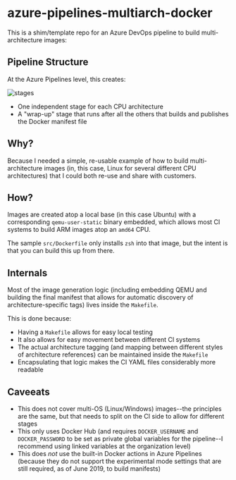 # azure-pipelines-multiarch-docker

This is a shim/template repo for an Azure DevOps pipeline to build multi-architecture images:

## Pipeline Structure

At the Azure Pipelines level, this creates:

![stages](https://github.com/rcarmo/azure-pipelines-multiarch-docker/blob/master/img/stages.png?raw=true)

* One independent stage for each CPU architecture
* A "wrap-up" stage that runs after all the others that builds and publishes the Docker manifest file

## Why?

Because I needed a simple, re-usable example of how to build multi-architecture images (in, this case, Linux for several different CPU architectures) that I could both re-use and share with customers.

## How?

Images are created atop a local base (in this case Ubuntu) with a corresponding `qemu-user-static` binary embedded, which allows most CI systems to build ARM images atop an `amd64` CPU.

The sample `src/Dockerfile` only installs `zsh` into that image, but the intent is that you can build this up from there.

## Internals

Most of the image generation logic (including embedding QEMU and building the final manifest that allows for automatic discovery of architecture-specific tags) lives inside the `Makefile`.

This is done because:

* Having a `Makefile` allows for easy local testing
* It also allows for easy movement between different CI systems
* The actual architecture tagging (and mapping between different styles of architecture references) can be maintained inside the `Makefile`
* Encapsulating that logic makes the CI YAML files considerably more readable

## Caveeats

* This does not cover multi-OS (Linux/Windows) images--the principles are the same, but that needs to split on the CI side to allow for different stages 
* This only uses Docker Hub (and requires `DOCKER_USERNAME` and `DOCKER_PASSWORD` to be set as private global variables for the pipeline--I recommend using linked variables at the organization level)
* This does _not_ use the built-in Docker actions in Azure Pipelines (because they do not support the experimental mode settings that are still required, as of June 2019, to build manifests)
